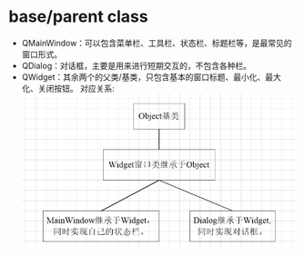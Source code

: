 # base/parent class
- QMainWindow：可以包含菜单栏、工具栏、状态栏、标题栏等，是最常见的窗口形式。
- QDialog：对话框，主要是用来进行短期交互的，不包含各种栏。
- QWidget：其余两个的父类/基类，只包含基本的窗口标题、最小化、最大化、关闭按钮。
对应关系:
![](base-parent-class.png)
